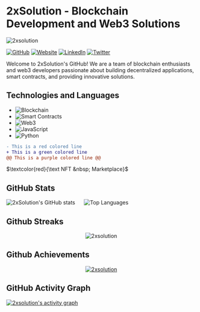 # 2xSolution - Blockchain Development and Web3 Solutions
<p align="left"> <img src="https://komarev.com/ghpvc/?username=2xsolution&label=Profile%20views&color=0e75b6&style=flat" alt="2xsolution" /> </p>

[![GitHub](https://img.shields.io/badge/GitHub-2xsolution-blue?logo=github)](https://github.com/2xsolution)
[![Website](https://img.shields.io/badge/Website-2xsolution.com-blue?logo=google-chrome)](https://2xsolution.com)
[![LinkedIn](https://img.shields.io/badge/LinkedIn-2xSolution-blue?logo=linkedin)](https://www.linkedin.com/company/2xsolution)
[![Twitter](https://img.shields.io/twitter/follow/2xSolution?style=social)](https://twitter.com/2xSolution)

Welcome to 2xSolution's GitHub! We are a team of blockchain enthusiasts and web3 developers passionate about building decentralized applications, smart contracts, and providing innovative solutions.

## Technologies and Languages

- ![Blockchain](https://img.shields.io/badge/Blockchain-Expert-brightgreen)
- ![Smart Contracts](https://img.shields.io/badge/Smart%20Contracts-Solidity-orange)
- ![Web3](https://img.shields.io/badge/Web3-Advanced-yellow)
- ![JavaScript](https://img.shields.io/badge/JavaScript-Expert-yellow)
- ![Python](https://img.shields.io/badge/Python-Intermediate-blue)

```diff
- This is a red colored line
+ This is a green colored line
@@ This is a purple colored line @@
```
$`\textcolor{red}{\text NFT &nbsp; Marketplace}`$

## GitHub Stats

![2xSolution's GitHub stats](https://github-readme-stats.vercel.app/api?username=2xsolution&show_icons=true&theme=radical) &nbsp;&nbsp;&nbsp;&nbsp; ![Top Languages](https://github-readme-stats.vercel.app/api/top-langs/?username=2xsolution&layout=compact&theme=radical)

## Github Streaks
<p align="center"><img src="https://github-readme-streak-stats.herokuapp.com/?user=2xsolution&theme=black-ice&hide_border=true&stroke=0000&background=0D1117&ring=e05397&fire=e05397&currStreakLabel=e05397" alt="2xsolution" /></p>

## Github Achievements
<p align="center"> <a href="https://github.com/2xsolution"><img src="https://github-profile-trophy.vercel.app/?username=2xsolution&margin-w=5&theme=radical" alt="2xsolution" /></a> </p>

## GitHub Activity Graph

<!-- https://github.com/ashutosh00710/github-readme-activity-graph -->
<a href="https://github.com/2xsolution/2xsolution"><img alt="2xsolution's activity graph" src="https://github-readme-activity-graph.vercel.app/graph?username=2xsolution&bg_color=0e2239&color=58a6ff&line=114a88&point=58a6ff&hide_border=true" /></a>

<br />

